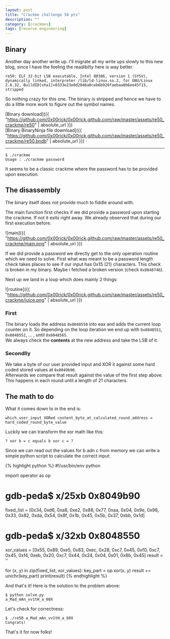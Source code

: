 ```yaml
---
layout: post
title: "Crackme challenge 50 pts"
description: ""
category: [crackmes]
tags: [reverse engineering]
---
```


## Binary

Another day another write up. I'll migrate all my write ups slowly to this new blog, since I have the feeling the readibilty here is way better.


	re50: ELF 32-bit LSB executable, Intel 80386, version 1 (SYSV), dynamically linked, interpreter /lib/ld-linux.so.2, for GNU/Linux 2.6.32, BuildID[sha1]=0333e23e0d2046a0ceb6b920faebaa0b6ee45f15, stripped


So nothing crazy for this one. The binary is stripped and hence we have to do a little more work to figure out the symbol names.

[Binary download]({{ "https://github.com/0x00rick/0x00rick.github.com/raw/master/assets/re50_crackme/re50" | absolute_url }})  
[Binary BinaryNinja file download]({{ "https://github.com/0x00rick/0x00rick.github.com/raw/master/assets/re50_crackme/re50.bndb" | absolute_url }})  

	
---

	$ ./crackme 
	Usage : ./crackme password


It seems to be a classic crackme where the password has to be provided upon execution.


## The disassembly

The binary itself does not provide much to fiddle around with.

The main function first checks if we did provide a password upon starting the crackme.
If not it exits right away.
We already observed that during our first execution before.

![main]({{ "https://github.com/0x00rick/0x00rick.github.com/raw/master/assets/re50_crackme/main.png" | absolute_url }})

If we did provide a password we directly get to the only operation routine which we need to solve.
First what was meant to be a password length check takes places to see if our input has 0x15 (21) characters. This check is broken in my binary. Maybe i fetched a broken version (check `0x8048746`).

Next up we land in a loop which does mainly 2 things:

![routine]({{ "https://github.com/0x00rick/0x00rick.github.com/raw/master/assets/re50_crackme/juice.png" | absolute_url }})


### First

The binary loads the address `0x8048550` into eax and adds the current loop counter on it.
So depending on the loop iteration we end up with `0x8048551`, `0x8048552`, ... , until `0x8048565`.   
We always check the **contents** at the new address and take the LSB of it.


### Secondlly

We take a byte of our user provided input and XOR it against some hard coded stored values at `0x8049b90`.   
Afterwards we compare that result against the value of the first step above.
This happens in each round until a length of 21 characters.

## The math to do

What it comes down to in the end is:

	which_user_input XORed content_byte_at_calculated_round_address = hard_coded_round_byte_value
	

Luckily we can transform the xor math like this:

	? xor b = c equals b xor c = ?
	
Since we can read out the values for b adn c from memory we can write a simple python script to calculate the correct input:

{% highlight python %}
#!/usr/bin/env python

import operator as op

# gdb-peda$ x/25xb 0x8049b90
fixed_list = [0x34, 0xd6, 0xa8, 0xe2, 0x88, 0x77, 0xaa, 0x04,
              0x9e, 0x98, 0x33, 0x82, 0xda, 0x54, 0x8f, 0x1b,
              0x45, 0x5b, 0x37, 0xbb, 0x1d]

# gdb-peda$ x/32xb 0x8048550
xor_values = [0x55, 0x89, 0xe5, 0x83, 0xec, 0x28, 0xc7, 0x45,
              0xf0, 0xc7, 0x45, 0xf4, 0xeb, 0x20, 0xc7, 0x44,
              0x24, 0x04, 0x01, 0x8b, 0x45]
result = ''

for (x, y) in zip(fixed_list, xor_values):
    key_part = op.xor(x, y)
    result += unichr(key_part)
print(result)
{% endhighlight %}

And that's it!
Here is the solution to the problem above:

	$ python solve.py
	a_Mad_mAn_vv1tH_a_60X


Let's check for correctness:

	$ ./re50 a_Mad_mAn_vv1tH_a_60X
	Congrats!


That's it for now folks!

